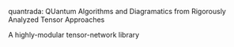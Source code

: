 quantrada: QUantum Algorithms and Diagramatics from Rigorously Analyzed Tensor Approaches

A highly-modular tensor-network library
